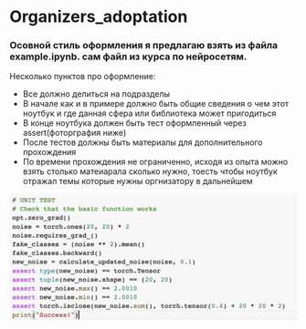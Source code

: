 # Organizers_adoptation

### Осовной стиль оформления я предлагаю взять из файла example.ipynb. сам файл из курса по нейросетям. 

Несколько пунктов про оформление:

- Все должно делиться на подразделы
- В начале как и в примере должно быть общие сведения о чем этот ноутбук и где данная сфера или библиотека может пригодиться
- В конце ноутбука должен быть тест оформленный через assert(фоторграфия ниже)
- После тестов должны быть материалы для дополнительного прохождения
- По времени прохождения не ограниченно, исходя из опыта можно взять столько матеиарала сколько нужно, тоесть чтобы ноутбук отражал темы которые нужны оргнизатору в дальнейшем

![Assert image](https://github.com/REU-DS-CLUB/Organizers_adoptation/blob/master/Assert.png)

